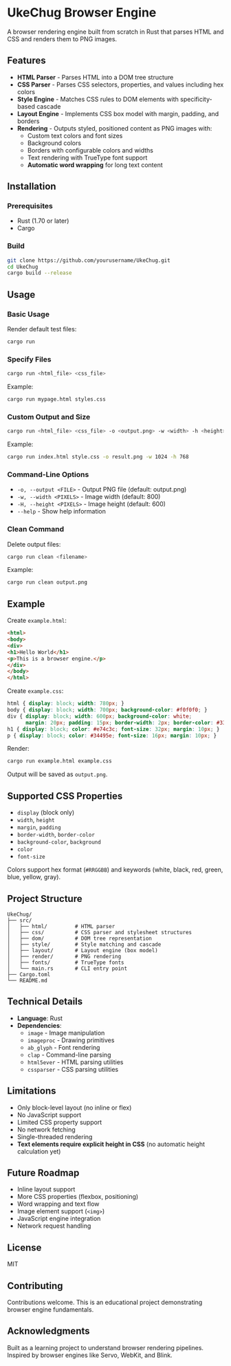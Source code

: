 # UkeChug Browser Engine

A browser rendering engine built from scratch in Rust that parses HTML and CSS and renders them to PNG images.

## Features

- **HTML Parser** - Parses HTML into a DOM tree structure
- **CSS Parser** - Parses CSS selectors, properties, and values including hex colors
- **Style Engine** - Matches CSS rules to DOM elements with specificity-based cascade
- **Layout Engine** - Implements CSS box model with margin, padding, and borders
- **Rendering** - Outputs styled, positioned content as PNG images with:
  - Custom text colors and font sizes
  - Background colors
  - Borders with configurable colors and widths
  - Text rendering with TrueType font support
  - **Automatic word wrapping** for long text content

## Installation

### Prerequisites

- Rust (1.70 or later)
- Cargo

### Build

```bash
git clone https://github.com/yourusername/UkeChug.git
cd UkeChug
cargo build --release
```

## Usage

### Basic Usage

Render default test files:
```bash
cargo run
```

### Specify Files

```bash
cargo run <html_file> <css_file>
```

Example:
```bash
cargo run mypage.html styles.css
```

### Custom Output and Size

```bash
cargo run <html_file> <css_file> -o <output.png> -w <width> -h <height>
```

Example:
```bash
cargo run index.html style.css -o result.png -w 1024 -h 768
```

### Command-Line Options

- `-o, --output <FILE>` - Output PNG file (default: output.png)
- `-w, --width <PIXELS>` - Image width (default: 800)
- `-H, --height <PIXELS>` - Image height (default: 600)
- `--help` - Show help information

### Clean Command

Delete output files:
```bash
cargo run clean <filename>
```

Example:
```bash
cargo run clean output.png
```

## Example

Create `example.html`:
```html
<html>
<body>
<div>
<h1>Hello World</h1>
<p>This is a browser engine.</p>
</div>
</body>
</html>
```

Create `example.css`:
```css
html { display: block; width: 780px; }
body { display: block; width: 700px; background-color: #f0f0f0; }
div { display: block; width: 600px; background-color: white; 
      margin: 20px; padding: 15px; border-width: 2px; border-color: #333; }
h1 { display: block; color: #e74c3c; font-size: 32px; margin: 10px; }
p { display: block; color: #34495e; font-size: 16px; margin: 10px; }
```

Render:
```bash
cargo run example.html example.css
```

Output will be saved as `output.png`.

## Supported CSS Properties

- `display` (block only)
- `width`, `height`
- `margin`, `padding`
- `border-width`, `border-color`
- `background-color`, `background`
- `color`
- `font-size`

Colors support hex format (`#RRGGBB`) and keywords (white, black, red, green, blue, yellow, gray).

## Project Structure

```
UkeChug/
├── src/
│   ├── html/         # HTML parser
│   ├── css/          # CSS parser and stylesheet structures
│   ├── dom/          # DOM tree representation
│   ├── style/        # Style matching and cascade
│   ├── layout/       # Layout engine (box model)
│   ├── render/       # PNG rendering
│   ├── fonts/        # TrueType fonts
│   └── main.rs       # CLI entry point
├── Cargo.toml
└── README.md
```

## Technical Details

- **Language**: Rust
- **Dependencies**: 
  - `image` - Image manipulation
  - `imageproc` - Drawing primitives
  - `ab_glyph` - Font rendering
  - `clap` - Command-line parsing
  - `html5ever` - HTML parsing utilities
  - `cssparser` - CSS parsing utilities

## Limitations

- Only block-level layout (no inline or flex)
- No JavaScript support
- Limited CSS property support
- No network fetching
- Single-threaded rendering
- **Text elements require explicit height in CSS** (no automatic height calculation yet)

## Future Roadmap

- Inline layout support
- More CSS properties (flexbox, positioning)
- Word wrapping and text flow
- Image element support (`<img>`)
- JavaScript engine integration
- Network request handling

## License

MIT

## Contributing

Contributions welcome. This is an educational project demonstrating browser engine fundamentals.

## Acknowledgments

Built as a learning project to understand browser rendering pipelines. Inspired by browser engines like Servo, WebKit, and Blink.

